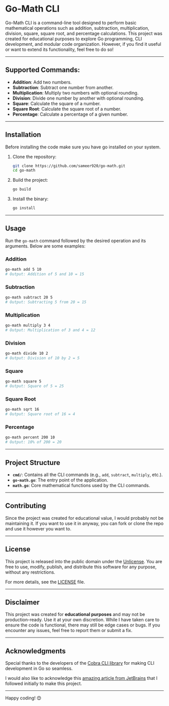 # Go-Math CLI

Go-Math CLI is a command-line tool designed to perform basic mathematical operations such as addition, subtraction, multiplication, division, square, square root, and percentage calculations. This project was created for educational purposes to explore Go programming, CLI development, and modular code organization. However, if you find it useful or want to extend its functionality, feel free to do so!

---

## Supported Commands:

- **Addition**: Add two numbers.
- **Subtraction**: Subtract one number from another.
- **Multiplication**: Multiply two numbers with optional rounding.
- **Division**: Divide one number by another with optional rounding.
- **Square**: Calculate the square of a number.
- **Square Root**: Calculate the square root of a number.
- **Percentage**: Calculate a percentage of a given number.

---

## Installation

Before installing the code make sure you have go installed on your system.

1. Clone the repository:
   ```bash
   git clone https://github.com/sameer920/go-math.git
   cd go-math
   ```
2. Build the project:

   ```bash
   go build
   ```

3. Install the binary:

   ```bash
   go install
   ```

---

## Usage

Run the `go-math` command followed by the desired operation and its arguments. Below are some examples:

### Addition

```bash
go-math add 5 10
# Output: Addition of 5 and 10 = 15
```

### Subtraction

```bash
go-math subtract 20 5
# Output: Subtracting 5 from 20 = 15
```

### Multiplication

```bash
go-math multiply 3 4
# Output: Multiplication of 3 and 4 = 12
```

### Division

```bash
go-math divide 10 2
# Output: Division of 10 by 2 = 5
```

### Square

```bash
go-math square 5
# Output: Square of 5 = 25
```

### Square Root

```bash
go-math sqrt 16
# Output: Square root of 16 = 4
```

### Percentage

```bash
go-math percent 200 10
# Output: 10% of 200 = 20
```

---

## Project Structure

- **`cmd/`**: Contains all the CLI commands (e.g., `add`, `subtract`, `multiply`, etc.).
- **`go-math.go`**: The entry point of the application.
- **`math.go`**: Core mathematical functions used by the CLI commands.

---

## Contributing

Since the project was created for educational value, I would probably not be maintaining it. If you want to use it in anyway, you can fork or clone the repo and use it however you want to.

---

## License

This project is released into the public domain under the [Unlicense](LICENSE). You are free to use, modify, publish, and distribute this software for any purpose, without any restrictions.

For more details, see the [LICENSE](LICENSE) file.

---

## Disclaimer

This project was created for **educational purposes** and may not be production-ready. Use it at your own discretion. While I have taken care to ensure the code is functional, there may still be edge cases or bugs. If you encounter any issues, feel free to report them or submit a fix.

---

## Acknowledgments

Special thanks to the developers of the [Cobra CLI library](https://github.com/spf13/cobra) for making CLI development in Go so seamless.

I would also like to acknowledge this [amazing article from JetBrains](https://www.jetbrains.com/guide/go/tutorials/cli-apps-go-cobra/conclusion/) that I followed initially to make this project.

---

Happy coding! 😊
